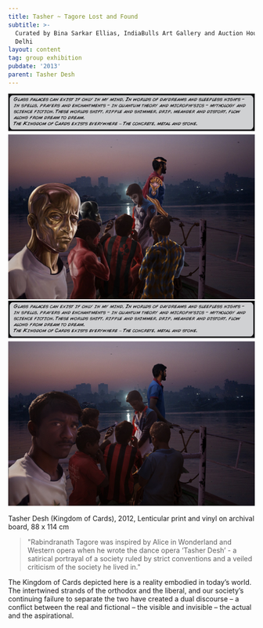 ```yaml
---
title: Tasher ~ Tagore Lost and Found
subtitle: >-
  Curated by Bina Sarkar Ellias, IndiaBulls Art Gallery and Auction House, New
  Delhi
layout: content
tag: group exhibition
pubdate: '2013'
parent: Tasher Desh
---
```

![Tasher Desh, 2013, Lenticular and Vinyl print on archival board, 88x114 cm / 57x92 cm](/assets/img/ali-akbar-mehta_tasher-desh_painted-with-text.jpg)
![](/assets/img/ali-akbar-mehta_tasher-desh_original-with-text.jpg)

Tasher Desh (Kingdom of Cards), 2012, Lenticular print and vinyl on archival board, 88 x 114 cm

> "Rabindranath Tagore was inspired by Alice in Wonderland and Western opera when he wrote the dance opera ‘Tasher Desh’ - a satirical portrayal of a society ruled by strict conventions and a veiled criticism of the society he lived in."

The Kingdom of Cards depicted here is a reality embodied in today’s world. The intertwined strands of the orthodox and the liberal, and our society’s continuing failure to separate the two have created a dual discourse – a conflict between the real and fictional – the visible and invisible – the actual and the aspirational.
